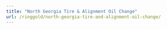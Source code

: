 ```yaml
---
title: "North Georgia Tire & Alignment Oil Change"
url: /ringgold/north-georgia-tire-and-alignment-oil-change/
---
```

